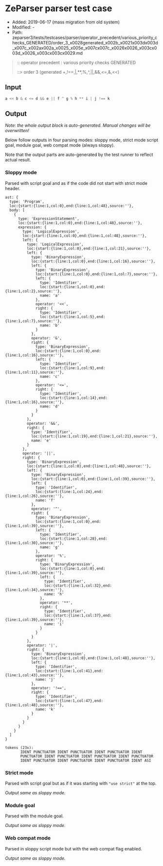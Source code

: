 # ZeParser parser test case

- Added: 2019-06-17 (mass migration from old system)
- Modified: -
- Path: zeparser3/tests/testcases/parser/operator_precedent/various_priority_checks_GENERATED/order_3_x0028generated_x002b_x0021x003dx003d_x007c_x002ax002a_x0025_x005e_x007cx007c_x0026x0026_x003cx003d_x0026_x003cx003cx0029.md

> :: operator precedent : various priority checks GENERATED
>
> ::> order 3 (generated +,!==,|,**,%,^,||,&&,<=,&,<<)

## Input

`````js
a << b & c <= d && e || f ^ g % h ** i | j !== k
`````

## Output

_Note: the whole output block is auto-generated. Manual changes will be overwritten!_

Below follow outputs in four parsing modes: sloppy mode, strict mode script goal, module goal, web compat mode (always sloppy).

Note that the output parts are auto-generated by the test runner to reflect actual result.

### Sloppy mode

Parsed with script goal and as if the code did not start with strict mode header.

`````
ast: {
  type: 'Program',
  loc:{start:{line:1,col:0},end:{line:1,col:48},source:''},
  body: [
    {
      type: 'ExpressionStatement',
      loc:{start:{line:1,col:0},end:{line:1,col:48},source:''},
      expression: {
        type: 'LogicalExpression',
        loc:{start:{line:1,col:0},end:{line:1,col:48},source:''},
        left: {
          type: 'LogicalExpression',
          loc:{start:{line:1,col:0},end:{line:1,col:21},source:''},
          left: {
            type: 'BinaryExpression',
            loc:{start:{line:1,col:0},end:{line:1,col:16},source:''},
            left: {
              type: 'BinaryExpression',
              loc:{start:{line:1,col:0},end:{line:1,col:7},source:''},
              left: {
                type: 'Identifier',
                loc:{start:{line:1,col:0},end:{line:1,col:2},source:''},
                name: 'a'
              },
              operator: '<<',
              right: {
                type: 'Identifier',
                loc:{start:{line:1,col:5},end:{line:1,col:7},source:''},
                name: 'b'
              }
            },
            operator: '&',
            right: {
              type: 'BinaryExpression',
              loc:{start:{line:1,col:0},end:{line:1,col:16},source:''},
              left: {
                type: 'Identifier',
                loc:{start:{line:1,col:9},end:{line:1,col:11},source:''},
                name: 'c'
              },
              operator: '<=',
              right: {
                type: 'Identifier',
                loc:{start:{line:1,col:14},end:{line:1,col:16},source:''},
                name: 'd'
              }
            }
          },
          operator: '&&',
          right: {
            type: 'Identifier',
            loc:{start:{line:1,col:19},end:{line:1,col:21},source:''},
            name: 'e'
          }
        },
        operator: '||',
        right: {
          type: 'BinaryExpression',
          loc:{start:{line:1,col:0},end:{line:1,col:48},source:''},
          left: {
            type: 'BinaryExpression',
            loc:{start:{line:1,col:0},end:{line:1,col:39},source:''},
            left: {
              type: 'Identifier',
              loc:{start:{line:1,col:24},end:{line:1,col:26},source:''},
              name: 'f'
            },
            operator: '^',
            right: {
              type: 'BinaryExpression',
              loc:{start:{line:1,col:0},end:{line:1,col:39},source:''},
              left: {
                type: 'Identifier',
                loc:{start:{line:1,col:28},end:{line:1,col:30},source:''},
                name: 'g'
              },
              operator: '%',
              right: {
                type: 'BinaryExpression',
                loc:{start:{line:1,col:0},end:{line:1,col:39},source:''},
                left: {
                  type: 'Identifier',
                  loc:{start:{line:1,col:32},end:{line:1,col:34},source:''},
                  name: 'h'
                },
                operator: '**',
                right: {
                  type: 'Identifier',
                  loc:{start:{line:1,col:37},end:{line:1,col:39},source:''},
                  name: 'i'
                }
              }
            }
          },
          operator: '|',
          right: {
            type: 'BinaryExpression',
            loc:{start:{line:1,col:0},end:{line:1,col:48},source:''},
            left: {
              type: 'Identifier',
              loc:{start:{line:1,col:41},end:{line:1,col:43},source:''},
              name: 'j'
            },
            operator: '!==',
            right: {
              type: 'Identifier',
              loc:{start:{line:1,col:47},end:{line:1,col:48},source:''},
              name: 'k'
            }
          }
        }
      }
    }
  ]
}

tokens (23x):
       IDENT PUNCTUATOR IDENT PUNCTUATOR IDENT PUNCTUATOR IDENT
       PUNCTUATOR IDENT PUNCTUATOR IDENT PUNCTUATOR IDENT PUNCTUATOR
       IDENT PUNCTUATOR IDENT PUNCTUATOR IDENT PUNCTUATOR IDENT ASI
`````

### Strict mode

Parsed with script goal but as if it was starting with `"use strict"` at the top.

_Output same as sloppy mode._

### Module goal

Parsed with the module goal.

_Output same as sloppy mode._

### Web compat mode

Parsed in sloppy script mode but with the web compat flag enabled.

_Output same as sloppy mode._
